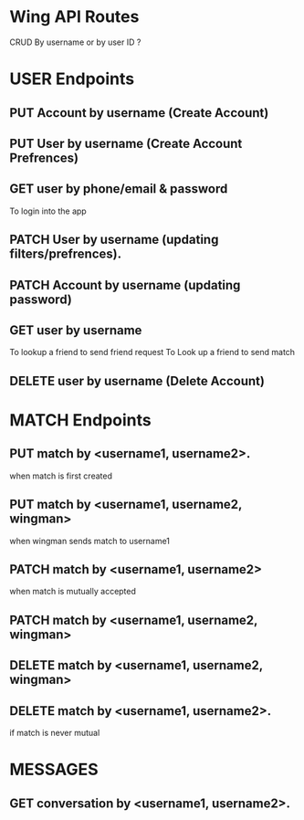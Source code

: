 # Wing API Routes 

CRUD 
By username or by user ID ?

# USER Endpoints 

## PUT Account by username (Create Account) 

## PUT User by username  (Create Account Prefrences) 

## GET user by phone/email & password   
To login into the app 
      
## PATCH User by username (updating filters/prefrences).    

## PATCH Account by username (updating password)

## GET user by username    
To lookup a friend to send friend request 
To Look up a friend to send match 

## DELETE user by username (Delete Account) 

# MATCH Endpoints 

## PUT match by <username1, username2>.  
when match is first created 

## PUT match by <username1, username2, wingman>     
when wingman sends match to username1  

## PATCH match by <username1, username2>        
when match is mutually accepted 

## PATCH match by <username1, username2, wingman>      

## DELETE match by <username1, username2, wingman>   

## DELETE match by <username1, username2>.    
if match is never mutual 

# MESSAGES 
## GET conversation by <username1, username2>.  
